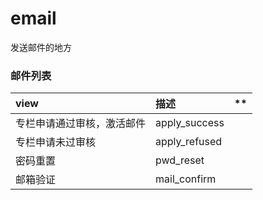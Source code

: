 # email
发送邮件的地方

### 邮件列表

| view        |   描述                |  ** |
| :--------   | :---------  |:----------------|
|专栏申请通过审核，激活邮件|apply_success|     |
|专栏申请未过审核|apply_refused|    |
|密码重置|pwd_reset|    |
|邮箱验证|mail_confirm|     |







